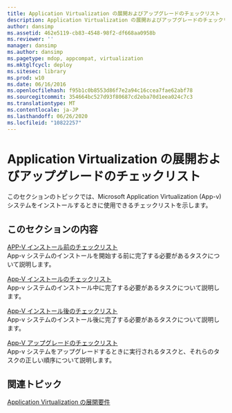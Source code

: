 ```yaml
---
title: Application Virtualization の展開およびアップグレードのチェックリスト
description: Application Virtualization の展開およびアップグレードのチェックリスト
author: dansimp
ms.assetid: 462e5119-cb83-4548-98f2-df668aa0958b
ms.reviewer: ''
manager: dansimp
ms.author: dansimp
ms.pagetype: mdop, appcompat, virtualization
ms.mktglfcycl: deploy
ms.sitesec: library
ms.prod: w10
ms.date: 06/16/2016
ms.openlocfilehash: f95b1c0b8553d86f7e2a94c16ccea7fae62abf78
ms.sourcegitcommit: 354664bc527d93f80687cd2eba70d1eea024c7c3
ms.translationtype: MT
ms.contentlocale: ja-JP
ms.lasthandoff: 06/26/2020
ms.locfileid: "10822257"
---
```

# Application Virtualization の展開およびアップグレードのチェックリスト


このセクションのトピックでは、Microsoft Application Virtualization (App-v) システムをインストールするときに使用できるチェックリストを示します。

## このセクションの内容


<a href="" id="app-v-pre-installation-checklist"></a>[APP-V インストール前のチェックリスト](app-v-pre-installation-checklist.md)  
App-v システムのインストールを開始する前に完了する必要があるタスクについて説明します。

<a href="" id="app-v-installation-checklist"></a>[App-V インストールのチェックリスト](app-v-installation-checklist.md)  
App-v システムのインストール中に完了する必要があるタスクについて説明します。

<a href="" id="app-v-postinstallation-checklist"></a>[App-V インストール後のチェックリスト](app-v-postinstallation-checklist.md)  
App-v システムのインストール後に完了する必要があるタスクについて説明します。

<a href="" id="app-v-upgrade-checklist"></a>[App-V アップグレードのチェックリスト](app-v-upgrade-checklist.md)  
App-v システムをアップグレードするときに実行されるタスクと、それらのタスクの正しい順序について説明します。

## 関連トピック


[Application Virtualization の展開要件](application-virtualization-deployment-requirements.md)

 

 






